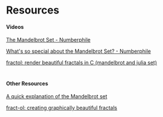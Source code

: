 <h1>Resources</h1>
<div>
  <h4>Videos</h4>
  <a href="https://www.youtube.com/watch?v=NGMRB4O922I&ab_channel=Numberphile"> The Mandelbrot Set - Numberphile </a>
  <p></p>
  <a href="https://www.youtube.com/watch?v=FFftmWSzgmk&t=4s&ab_channel=Numberphile"> What's so special about the Mandelbrot Set? - Numberphile </a>
  <p></p>
  <a href="https://www.youtube.com/watch?v=ANLW1zYbLcs&ab_channel=Oceano">  fractol: render beautiful fractals in C (mandelbrot and julia set)  </a>
  <h1></h1>
  <h4>Other Resources</h4>
  <a href="https://alonso-delarte.medium.com/a-quick-explanation-of-the-mandelbrot-set-41102d7182b"> A quick explanation of the Mandelbrot set </a>
  <p></p>
  <a href="https://medium.com/@leogaudin/fract-ol-creating-graphically-beautiful-fractals-6664b6b045b5">fract-ol: creating graphically beautiful fractals</a>
</div>
